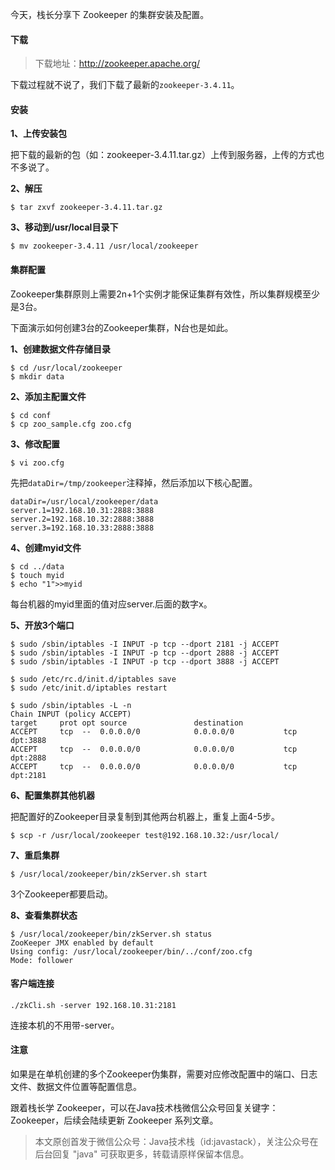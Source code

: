 今天，栈长分享下 Zookeeper 的集群安装及配置。

#### 下载

> 下载地址：http://zookeeper.apache.org/

下载过程就不说了，我们下载了最新的`zookeeper-3.4.11`。

#### 安装

**1、上传安装包**

把下载的最新的包（如：zookeeper-3.4.11.tar.gz）上传到服务器，上传的方式也不多说了。

**2、解压**

```
$ tar zxvf zookeeper-3.4.11.tar.gz
```

**3、移动到/usr/local目录下**

```
$ mv zookeeper-3.4.11 /usr/local/zookeeper
```

#### 集群配置

Zookeeper集群原则上需要2n+1个实例才能保证集群有效性，所以集群规模至少是3台。

下面演示如何创建3台的Zookeeper集群，N台也是如此。

**1、创建数据文件存储目录**

```
$ cd /usr/local/zookeeper
$ mkdir data
```

**2、添加主配置文件**

```
$ cd conf
$ cp zoo_sample.cfg zoo.cfg
```

**3、修改配置**

```
$ vi zoo.cfg
```

先把`dataDir=/tmp/zookeeper`注释掉，然后添加以下核心配置。

```
dataDir=/usr/local/zookeeper/data
server.1=192.168.10.31:2888:3888
server.2=192.168.10.32:2888:3888
server.3=192.168.10.33:2888:3888
```

**4、创建myid文件**


```
$ cd ../data
$ touch myid
$ echo "1">>myid
```


每台机器的myid里面的值对应server.后面的数字x。

**5、开放3个端口**

```
$ sudo /sbin/iptables -I INPUT -p tcp --dport 2181 -j ACCEPT
$ sudo /sbin/iptables -I INPUT -p tcp --dport 2888 -j ACCEPT
$ sudo /sbin/iptables -I INPUT -p tcp --dport 3888 -j ACCEPT

$ sudo /etc/rc.d/init.d/iptables save
$ sudo /etc/init.d/iptables restart

$ sudo /sbin/iptables -L -n
Chain INPUT (policy ACCEPT)
target     prot opt source               destination         
ACCEPT     tcp  --  0.0.0.0/0            0.0.0.0/0           tcp dpt:3888 
ACCEPT     tcp  --  0.0.0.0/0            0.0.0.0/0           tcp dpt:2888 
ACCEPT     tcp  --  0.0.0.0/0            0.0.0.0/0           tcp dpt:2181
```

**6、配置集群其他机器**

把配置好的Zookeeper目录复制到其他两台机器上，重复上面4-5步。

```
$ scp -r /usr/local/zookeeper test@192.168.10.32:/usr/local/
```

**7、重启集群**

```
$ /usr/local/zookeeper/bin/zkServer.sh start
```

3个Zookeeper都要启动。

**8、查看集群状态**

```
$ /usr/local/zookeeper/bin/zkServer.sh status 
ZooKeeper JMX enabled by default
Using config: /usr/local/zookeeper/bin/../conf/zoo.cfg
Mode: follower
```

#### 客户端连接

```
./zkCli.sh -server 192.168.10.31:2181
```

连接本机的不用带-server。

#### 注意

如果是在单机创建的多个Zookeeper伪集群，需要对应修改配置中的端口、日志文件、数据文件位置等配置信息。

跟着栈长学 Zookeeper，可以在Java技术栈微信公众号回复关键字：Zookeeper，后续会陆续更新 Zookeeper 系列文章。

> 本文原创首发于微信公众号：Java技术栈（id:javastack），关注公众号在后台回复 "java" 可获取更多，转载请原样保留本信息。